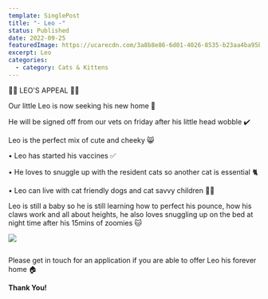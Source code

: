 ```yaml
---
template: SinglePost
title: "- Leo -"
status: Published
date: 2022-09-25
featuredImage: https://ucarecdn.com/3a8b8e86-6d01-4026-8535-b23aa4ba95b1/
excerpt: Leo
categories:
  - category: Cats & Kittens
---
```

🧡🧡 LEO'S APPEAL 🧡🧡


Our little Leo is now seeking his new home 🏡


He will be signed off from our vets on friday after his little head wobble ✔️ 


Leo is the perfect mix of cute and cheeky 😸


• Leo has started his vaccines ✅️


• He loves to snuggle up with the resident cats so another cat is essential 🐈


• Leo can live with cat friendly dogs and cat savvy children 👦🏻 


Leo is still a baby so he is still learning how to perfect his pounce, how his claws work and all about heights, he also loves snuggling up on the bed at night time after his 15mins of zoomies 🐱 

![](https://ucarecdn.com/959657f4-2814-40bf-a268-e38ffa090d9f/)

![]()

Please get in touch for an application  if you are able to offer Leo his forever home 🏠

**T﻿hank You!**